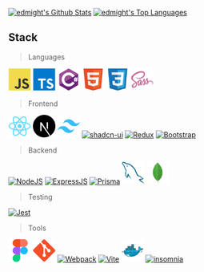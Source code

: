 <a href="https://github.com/anuraghazra/github-readme-stats"><img alt="edmight's Github Stats" src="https://github-readme-stats.vercel.app/api?username=edmight&theme=nord&hide_border=true&include_all_commits=true&count_private=true" height="200px"/></a>
<a href="https://github.com/anuraghazra/github-readme-stats"><img alt="edmight's Top Languages" src="https://github-readme-stats.vercel.app/api/top-langs/?username=edmight&theme=nord&layout=compact&hide_border=true&count_private=true" height="200px"/></a>
<br/>

<h2 align="left" id="stack">Stack</h2>

> Languages
<div>
  <a href="https://www.javascript.com/"><img src="https://raw.githubusercontent.com/devicons/devicon/1119b9f84c0290e0f0b38982099a2bd027a48bf1/icons/javascript/javascript-original.svg" width="45" height="45" alt="javascript" /></a>
  <a href="https://www.typescriptlang.org/"><img src="https://raw.githubusercontent.com/devicons/devicon/1119b9f84c0290e0f0b38982099a2bd027a48bf1/icons/typescript/typescript-original.svg" width="45" height="45" alt="typescript" /></a>
  <a href="https://dotnet.microsoft.com/en-us/languages/csharp"><img src="https://github.com/devicons/devicon/blob/master/icons/csharp/csharp-original.svg" width="45" height="45" alt="csharp" /></a>
  <a href="https://html.com/"><img src="https://github.com/devicons/devicon/blob/master/icons/html5/html5-original.svg" width="45" height="45" alt="Html5" /></a>
  <a href="https://www.css3.com/"><img src="https://github.com/devicons/devicon/blob/master/icons/css3/css3-original.svg" width="45" height="45" alt="css3" /></a>
  <a href="https://sass-lang.com/"><img src="https://github.com/devicons/devicon/blob/master/icons/sass/sass-original.svg" width="45" height="45" alt="sass" /></a>
</div>

> Frontend
<div>
  <a href="https://react.dev/"><img src="https://raw.githubusercontent.com/devicons/devicon/1119b9f84c0290e0f0b38982099a2bd027a48bf1/icons/react/react-original.svg" width="45" height="45" alt="React" /></a>
  <a href="https://nextjs.org/"><img src="https://raw.githubusercontent.com/devicons/devicon/1119b9f84c0290e0f0b38982099a2bd027a48bf1/icons/nextjs/nextjs-original.svg" width="45" height="45" alt="Next.js" /></a>
  <a href="https://tailwindcss.com/"><img src="https://github.com/devicons/devicon/blob/master/icons/tailwindcss/tailwindcss-plain.svg" width="45" height="45" alt="Tailwind" /></a>
  <a href="https://ui.shadcn.com/"><img src="https://avatars.githubusercontent.com/u/139895814" width="45" height="45" alt="shadcn-ui" /></a>
   <a href="https://redux-toolkit.js.org/"><img src="https://cdn.worldvectorlogo.com/logos/redux.svg" width="45" height="45" alt="Redux" /></a>
  <a href="https://getbootstrap.com/"><img src="https://cdn.worldvectorlogo.com/logos/bootstrap-4.svg" width="45" height="45" alt="Bootstrap" /></a>
</div>

> Backend
<div>
  <a href="https://nodejs.org/en"><img src="https://brandeps.com/icon-download/N/Nodejs-icon-vector-02.svg" width="45" height="45" alt="NodeJS" /></a>
    <a href="https://expressjs.com/"><img src="https://raw.githubusercontent.com/danielcranney/readme-generator/main/public/icons/skills/express-colored.svg" width="45" height="45" alt="ExpressJS" /></a>
  <a href="https://www.prisma.io/"><img src="https://brandeps.com/icon-download/P/Prisma-icon-vector-01.svg" width="45" height="45" alt="Prisma" /></a>
    <a href="https://www.mysql.com/"><img src="https://github.com/devicons/devicon/blob/master/icons/mysql/mysql-original.svg" width="45" height="45" alt="MySQL" /></a>
  <a href="https://www.mongodb.com/"><img src="https://github.com/devicons/devicon/blob/master/icons/mongodb/mongodb-original.svg" width="45" height="45" alt="MongoDB" /></a>

  
</div>

> Testing
<div>
  <a href="https://jestjs.io/"><img src="https://brandeps.com/icon-download/J/Jest-icon-vector-02.svg" width="45" height="45" alt="Jest" /></a>
</div>

> Tools
<div>
  <a href="https://www.figma.com/"><img src="https://raw.githubusercontent.com/devicons/devicon/1119b9f84c0290e0f0b38982099a2bd027a48bf1/icons/figma/figma-original.svg" width="45" height="45" alt="figma" /></a>
  <a href="https://git-scm.com/"><img src="https://raw.githubusercontent.com/devicons/devicon/1119b9f84c0290e0f0b38982099a2bd027a48bf1/icons/git/git-original.svg" width="45" height="45" alt="git" /></a>
  <a href="https://webpack.js.org/"><img src="https://brandeps.com/icon-download/W/Webpack-icon-vector-02.svg" width="45" height="45" alt="Webpack" /></a>
  <a href="https://vitejs.dev/"><img src="https://vitejs.dev/logo.svg" width="45" height="45" alt="Vite" /></a>
  <a href="https://www.docker.com/"><img src="https://github.com/devicons/devicon/blob/master/icons/docker/docker-original.svg" width="45" height="45" alt="docker" /></a>
  <a href="https://insomnia.rest/"><img src="https://www.svgrepo.com/show/353904/insomnia.svg" width="45" height="45" alt="insomnia" /></a>
</div>
